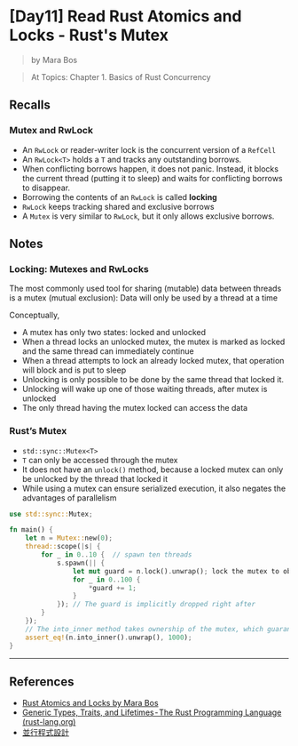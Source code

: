 # [Day11] Read Rust Atomics and Locks - Rust's Mutex

> by Mara Bos

> At Topics: Chapter 1. Basics of Rust Concurrency

## Recalls

### Mutex and RwLock

- An `RwLock` or reader-writer lock is the concurrent version of a `RefCell`
- An `RwLock<T>` holds a `T` and tracks any outstanding borrows.
- When conflicting borrows happen, it does not panic. Instead, it blocks the current thread (​putting it to sleep) and waits for conflicting borrows to disappear.
- Borrowing the contents of an `RwLock` is called **locking**
- `RwLock` keeps tracking shared and exclusive borrows
- A `Mutex` is very similar to `RwLock`, but it only allows exclusive borrows.

## Notes

### Locking: Mutexes and RwLocks

The most commonly used tool for sharing (mutable) data between threads is a mutex (mutual exclusion): Data will only be used by a thread at a time

Conceptually,

- A mutex has only two states: locked and unlocked
- When a thread locks an unlocked mutex, the mutex is marked as locked and the same thread can immediately continue
- When a thread attempts to lock an already locked mutex, that operation will block and is put to sleep
- Unlocking is only possible to be done by the same thread that locked it.
- Unlocking will wake up one of those waiting threads, after mutex is unlocked
- The only thread having the mutex locked can access the data

### Rust’s Mutex

- `std::sync::Mutex<T>`
- `T` can only be accessed through the mutex
- It does not have an `unlock()` method, because a locked mutex can only be unlocked by the thread that locked it
- While using a mutex can ensure serialized execution, it also negates the advantages of parallelism

```rust
use std::sync::Mutex;

fn main() {
    let n = Mutex::new(0);
    thread::scope(|s| {
        for _ in 0..10 {  // spawn ten threads
            s.spawn(|| {
                let mut guard = n.lock().unwrap(); lock the mutex to obtain `MutexGuard`
                for _ in 0..100 {
                    *guard += 1;
                }
            }); // The guard is implicitly dropped right after
        }
    });
    // The into_inner method takes ownership of the mutex, which guarantees that nothing else can have a reference to the mutex anymore, making locking unnecessary. (remove the protection)
    assert_eq!(n.into_inner().unwrap(), 1000);
}
```

---

## References

- [Rust Atomics and Locks by Mara Bos](https://marabos.nl/atomics/)
- [Generic Types, Traits, and Lifetimes - The Rust Programming Language (rust-lang.org)](https://doc.rust-lang.org/stable/book/ch10-00-generics.html)
- [並行程式設計](https://hackmd.io/@sysprog/concurrency/https%3A%2F%2Fhackmd.io%2F%40sysprog%2FS1AMIFt0D)

